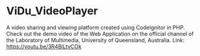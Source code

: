 # ViDu_VideoPlayer
 A video sharing and viewing platform created using CodeIgnitor in PHP. 
 Check out the demo video of the Web Application on the official channel of the Laboratory of Multimedia, University of Queensland, Australia.
 Link: https://youtu.be/3R4BiLtvCOk
